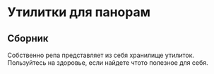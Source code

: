# Утилитки для панорам
## Сборник

Собственно репа представляет из себя хранилище утилиток.
Пользуйтесь на здоровье, если найдете чтото полезное для себя.